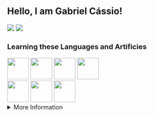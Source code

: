 ## Hello, I am Gabriel Cássio!

<div>
  <a href=""><img src="https://img.shields.io/badge/Gmail-040061?style=for-the-badge&logo=gmail&logoColor=white" target="_blank"></a>
  <a href="https://www.linkedin.com/in/gabriel-c-3381a1211"><img src="https://img.shields.io/badge/LinkedIn-040061?style=for-the-badge&logo=linkedin&logoColor=white target="_blank"></a>
</div>

### Learning these Languages and Artificies
    
<div>
  <div>
    <img height="50em" src="https://cdn.jsdelivr.net/gh/devicons/devicon/icons/python/python-plain-wordmark.svg"/>
    <img height="50em" src="https://cdn.jsdelivr.net/gh/devicons/devicon/icons/javascript/javascript-plain.svg"/>
    <img height="50em" src="https://cdn.jsdelivr.net/gh/devicons/devicon/icons/c/c-plain.svg" />
    <img height="50em" src="https://cdn.jsdelivr.net/gh/devicons/devicon/icons/mysql/mysql-original-wordmark.svg"/>
  </div>

  <div>
    <img height="50em" src="https://cdn.jsdelivr.net/gh/devicons/devicon/icons/html5/html5-plain-wordmark.svg"/>
    <img height="50em" src="https://cdn.jsdelivr.net/gh/devicons/devicon/icons/css3/css3-plain-wordmark.svg"/>
    <img height="50em" src="https://cdn.jsdelivr.net/gh/devicons/devicon/icons/bootstrap/bootstrap-plain-wordmark.svg"/>
  </div>
</div>
  
<div>
<details><summary>More Information</summary>
  <div align="center">
    <a href="https://github.com/GabrielCassio">
    <img height="180em" src="https://github-readme-stats.vercel.app/api?username=GabrielCassio&show_icons=true&theme=algolia&include_all_commits=true&count_private=true"/>
  </div>
</details>
    </div>
